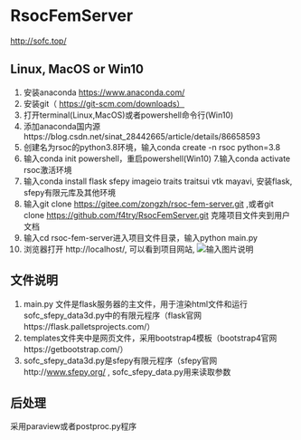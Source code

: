 # RsocFemServer
http://sofc.top/ 
## Linux,  MacOS or Win10
1.	安装anaconda https://www.anaconda.com/  
2.	安装git（  https://git-scm.com/downloads） 
3.	打开terminal(Linux,MacOS)或者powershell命令行(Win10)  
4.	添加anaconda国内源https://blog.csdn.net/sinat_28442665/article/details/86658593  
5.	创建名为rsoc的python3.8环境，输入conda create -n rsoc python=3.8  
6.	输入conda init powershell，重启powershell(Win10)
7.输入conda activate rsoc激活环境  
8.	输入conda install flask sfepy imageio traits traitsui vtk mayavi, 安装flask, sfepy有限元库及其他环境
9.	输入git clone https://gitee.com/zongzh/rsoc-fem-server.git ,或者git clone https://github.com/f4try/RsocFemServer.git 克隆项目文件夹到用户文档  
10.	输入cd  rsoc-fem-server进入项目文件目录，输入python main.py  
11.	浏览器打开 http://localhost/, 可以看到项目网站, 
![输入图片说明](https://images.gitee.com/uploads/images/2020/1206/173722_fd076500_5414822.png "屏幕截图.png")
## 文件说明
1.	main.py 文件是flask服务器的主文件，用于渲染html文件和运行sofc_sfepy_data3d.py中的有限元程序（flask官网https://flask.palletsprojects.com/）  
2.	templates文件夹中是网页文件，采用bootstrap4模板（bootstrap4官网https://getbootstrap.com/）  
3.	sofc_sfepy_data3d.py是sfepy有限元程序（sfepy官网http://www.sfepy.org/ , sofc_sfepy_data.py用来读取参数  
## 后处理
采用paraview或者postproc.py程序  
